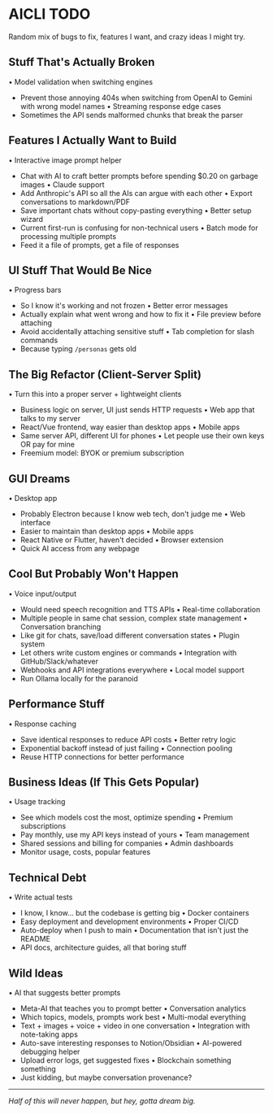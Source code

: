 # AICLI TODO

Random mix of bugs to fix, features I want, and crazy ideas I might try.

## Stuff That's Actually Broken
• Model validation when switching engines
  - Prevent those annoying 404s when switching from OpenAI to Gemini with wrong model names
• Streaming response edge cases
  - Sometimes the API sends malformed chunks that break the parser

## Features I Actually Want to Build
• Interactive image prompt helper
  - Chat with AI to craft better prompts before spending $0.20 on garbage images
• Claude support
  - Add Anthropic's API so all the AIs can argue with each other
• Export conversations to markdown/PDF
  - Save important chats without copy-pasting everything
• Better setup wizard
  - Current first-run is confusing for non-technical users
• Batch mode for processing multiple prompts
  - Feed it a file of prompts, get a file of responses

## UI Stuff That Would Be Nice
• Progress bars
  - So I know it's working and not frozen
• Better error messages
  - Actually explain what went wrong and how to fix it
• File preview before attaching
  - Avoid accidentally attaching sensitive stuff
• Tab completion for slash commands
  - Because typing `/personas` gets old

## The Big Refactor (Client-Server Split)
• Turn this into a proper server + lightweight clients
  - Business logic on server, UI just sends HTTP requests
• Web app that talks to my server
  - React/Vue frontend, way easier than desktop apps
• Mobile apps
  - Same server API, different UI for phones
• Let people use their own keys OR pay for mine
  - Freemium model: BYOK or premium subscription

## GUI Dreams
• Desktop app
  - Probably Electron because I know web tech, don't judge me
• Web interface
  - Easier to maintain than desktop apps
• Mobile apps
  - React Native or Flutter, haven't decided
• Browser extension
  - Quick AI access from any webpage

## Cool But Probably Won't Happen
• Voice input/output
  - Would need speech recognition and TTS APIs
• Real-time collaboration
  - Multiple people in same chat session, complex state management
• Conversation branching
  - Like git for chats, save/load different conversation states
• Plugin system
  - Let others write custom engines or commands
• Integration with GitHub/Slack/whatever
  - Webhooks and API integrations everywhere
• Local model support
  - Run Ollama locally for the paranoid

## Performance Stuff
• Response caching
  - Save identical responses to reduce API costs
• Better retry logic
  - Exponential backoff instead of just failing
• Connection pooling
  - Reuse HTTP connections for better performance

## Business Ideas (If This Gets Popular)
• Usage tracking
  - See which models cost the most, optimize spending
• Premium subscriptions
  - Pay monthly, use my API keys instead of yours
• Team management
  - Shared sessions and billing for companies
• Admin dashboards
  - Monitor usage, costs, popular features

## Technical Debt
• Write actual tests
  - I know, I know... but the codebase is getting big
• Docker containers
  - Easy deployment and development environments
• Proper CI/CD
  - Auto-deploy when I push to main
• Documentation that isn't just the README
  - API docs, architecture guides, all that boring stuff

## Wild Ideas
• AI that suggests better prompts
  - Meta-AI that teaches you to prompt better
• Conversation analytics
  - Which topics, models, prompts work best
• Multi-modal everything
  - Text + images + voice + video in one conversation
• Integration with note-taking apps
  - Auto-save interesting responses to Notion/Obsidian
• AI-powered debugging helper
  - Upload error logs, get suggested fixes
• Blockchain something something
  - Just kidding, but maybe conversation provenance?

---

*Half of this will never happen, but hey, gotta dream big.*
